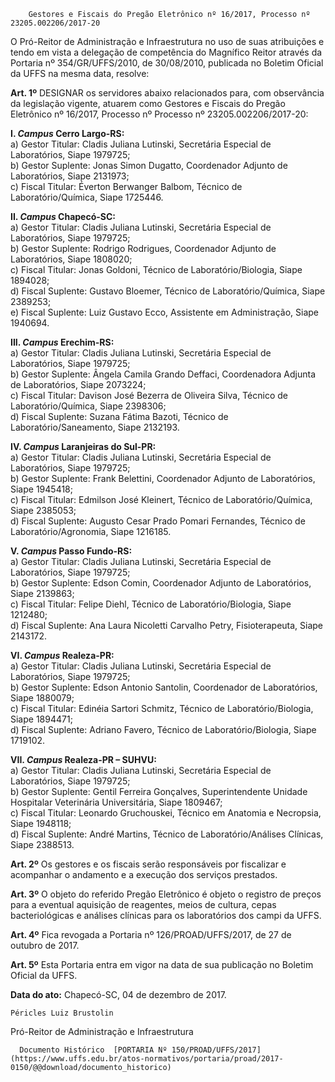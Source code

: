         Gestores e Fiscais do Pregão Eletrônico nº 16/2017, Processo nº 23205.002206/2017-20  

O Pró-Reitor de Administração e Infraestrutura no uso de suas atribuições e tendo em vista a delegação de competência do Magnífico Reitor através da Portaria nº 354/GR/UFFS/2010, de 30/08/2010, publicada no Boletim Oficial da UFFS na mesma data, resolve:

 **Art. 1º** DESIGNAR os servidores abaixo relacionados para, com observância da legislação vigente, atuarem como Gestores e Fiscais do Pregão Eletrônico nº 16/2017, Processo nº Processo nº 23205.002206/2017-20:

 **I. *Campus* Cerro Largo-RS:**  
a) Gestor Titular: Cladis Juliana Lutinski, Secretária Especial de Laboratórios, Siape 1979725;  
b) Gestor Suplente: Jonas Simon Dugatto, Coordenador Adjunto de Laboratórios, Siape 2131973;  
c) Fiscal Titular: Éverton Berwanger Balbom, Técnico de Laboratório/Química, Siape 1725446.

 **II. *Campus* Chapecó-SC:**  
a) Gestor Titular: Cladis Juliana Lutinski, Secretária Especial de Laboratórios, Siape 1979725;  
b) Gestor Suplente: Rodrigo Rodrigues, Coordenador Adjunto de Laboratórios, Siape 1808020;  
c) Fiscal Titular: Jonas Goldoni, Técnico de Laboratório/Biologia, Siape 1894028;  
d) Fiscal Suplente: Gustavo Bloemer, Técnico de Laboratório/Química, Siape 2389253;  
e) Fiscal Suplente: Luiz Gustavo Ecco, Assistente em Administração, Siape 1940694.

 **III. *Campus* Erechim-RS:**  
a) Gestor Titular: Cladis Juliana Lutinski, Secretária Especial de Laboratórios, Siape 1979725;  
b) Gestor Suplente: Ângela Camila Grando Deffaci, Coordenadora Adjunta de Laboratórios, Siape 2073224;  
c) Fiscal Titular: Davison José Bezerra de Oliveira Silva, Técnico de Laboratório/Química, Siape 2398306;  
d) Fiscal Suplente: Suzana Fátima Bazoti, Técnico de Laboratório/Saneamento, Siape 2132193.

 **IV. *Campus* Laranjeiras do Sul-PR:**  
a) Gestor Titular: Cladis Juliana Lutinski, Secretária Especial de Laboratórios, Siape 1979725;  
b) Gestor Suplente: Frank Belettini, Coordenador Adjunto de Laboratórios, Siape 1945418;  
c) Fiscal Titular: Edmilson José Kleinert, Técnico de Laboratório/Química, Siape 2385053;  
d) Fiscal Suplente: Augusto Cesar Prado Pomari Fernandes, Técnico de Laboratório/Agronomia, Siape 1216185.

 **V. *Campus* Passo Fundo-RS:**  
a) Gestor Titular: Cladis Juliana Lutinski, Secretária Especial de Laboratórios, Siape 1979725;  
b) Gestor Suplente: Edson Comin, Coordenador Adjunto de Laboratórios, Siape 2139863;  
c) Fiscal Titular: Felipe Diehl, Técnico de Laboratório/Biologia, Siape 1212480;  
d) Fiscal Suplente: Ana Laura Nicoletti Carvalho Petry, Fisioterapeuta, Siape 2143172.

 **VI. *Campus* Realeza-PR:**  
a) Gestor Titular: Cladis Juliana Lutinski, Secretária Especial de Laboratórios, Siape 1979725;  
b) Gestor Suplente: Edson Antonio Santolin, Coordenador de Laboratórios, Siape 1880079;  
c) Fiscal Titular: Edinéia Sartori Schmitz, Técnico de Laboratório/Biologia, Siape 1894471;  
d) Fiscal Suplente: Adriano Favero, Técnico de Laboratório/Biologia, Siape 1719102.

 **VII. *Campus* Realeza-PR – SUHVU:**  
a) Gestor Titular: Cladis Juliana Lutinski, Secretária Especial de Laboratórios, Siape 1979725;  
b) Gestor Suplente: Gentil Ferreira Gonçalves, Superintendente Unidade Hospitalar Veterinária Universitária, Siape 1809467;  
c) Fiscal Titular: Leonardo Gruchouskei, Técnico em Anatomia e Necropsia, Siape 1948118;  
d) Fiscal Suplente: André Martins, Técnico de Laboratório/Análises Clínicas, Siape 2388513.

 **Art. 2º** Os gestores e os fiscais serão responsáveis por fiscalizar e acompanhar o andamento e a execução dos serviços prestados.

 **Art. 3º** O objeto do referido Pregão Eletrônico é objeto o registro de preços para a eventual aquisição de reagentes, meios de cultura, cepas bacteriológicas e análises clínicas para os laboratórios dos campi da UFFS.

 **Art. 4º** Fica revogada a Portaria nº 126/PROAD/UFFS/2017, de 27 de outubro de 2017.

 **Art. 5º** Esta Portaria entra em vigor na data de sua publicação no Boletim Oficial da UFFS.

   **Data do ato:** Chapecó-SC, 04 de dezembro de 2017.   
 

    Péricles Luiz Brustolin   
 Pró-Reitor de Administração e Infraestrutura 

      Documento Histórico  [PORTARIA Nº 150/PROAD/UFFS/2017](https://www.uffs.edu.br/atos-normativos/portaria/proad/2017-0150/@@download/documento_historico)     
      